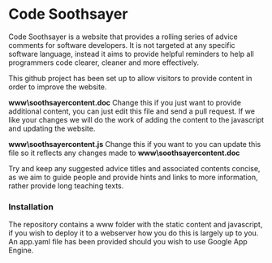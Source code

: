 # Code Soothsayer
Code Soothsayer is a website that provides a rolling series of advice comments for software developers. It is not targeted at any specific software language, instead it aims to provide helpful reminders to help all programmers code clearer, cleaner and more effectively.

This github project has been set up to allow visitors to provide content in order to improve the website. 

**www\soothsayercontent.doc**
Change this if you just want to provide additional content, you can just edit this file and send a pull request. If we like your changes we will do the work of adding the content to the javascript and updating the website.

**www\soothsayercontent.js**
Change this if you want to you can update this file so it reflects any changes made to **www\soothsayercontent.doc**

Try and keep any suggested advice titles and associated contents concise, as we aim to guide people and provide hints and links to more information, rather provide long teaching texts. 

### Installation
The repository contains a www folder with the static content and javascript, if you wish to deploy it to a webserver how you do this is largely up to you. An app.yaml file has been provided should you wish to use Google App Engine.